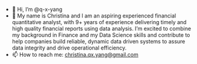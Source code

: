 - 👋 Hi, I’m @q-x-yang
- 🌱 My name is Christina and I am an aspiring experienced financial quantitative analyst, with 9+ years of experience delivering timely and high quality financial reports using data analysis. I’m excited to combine my background in Finance and my Data Science skills and contribute to help companies build reliable, dynamic data driven systems to assure data integrity and drive operational efficiency.
- 📫 How to reach me: christina.qx.yang@gmail.com

<!---
q-x-yang/q-x-yang is a ✨ special ✨ repository because its `README.md` (this file) appears on your GitHub profile.
You can click the Preview link to take a look at your changes.
--->
